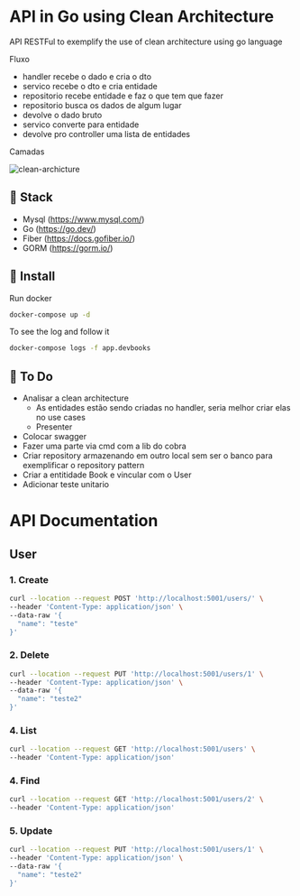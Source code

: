 # API in Go using Clean Architecture
API RESTFul to exemplify the use of clean architecture using go language

Fluxo 
- handler recebe o dado e cria o dto
- servico recebe o dto e cria entidade
- repositorio recebe entidade e faz o que tem que fazer
- repositorio busca os dados de algum lugar
- devolve o dado bruto
- servico converte para entidade
- devolve pro controller uma lista de entidades

Camadas

![clean-archicture](https://miro.medium.com/max/1400/1*O4pMWCi5kZi20SNOR6V33Q.png)

## 📌 Stack
- Mysql (https://www.mysql.com/)
- Go (https://go.dev/)
- Fiber (https://docs.gofiber.io/)
- GORM (https://gorm.io/)

## 🚀 Install
Run docker
```sh
docker-compose up -d
```

To see the log and follow it

```sh
docker-compose logs -f app.devbooks  
```


## 📝 To Do 
- Analisar a clean architecture 
  - As entidades estão sendo criadas no handler, seria melhor criar elas no use cases
  - Presenter
- Colocar swagger
- Fazer uma parte via cmd com a lib do cobra
- Criar repository armazenando em outro local sem ser o banco para exemplificar o repository pattern
- Criar a entitidade Book e vincular com o User
- Adicionar teste unitario



# API Documentation

## User

### 1. Create
```sh
curl --location --request POST 'http://localhost:5001/users/' \
--header 'Content-Type: application/json' \
--data-raw '{
  "name": "teste"
}'
```

### 2. Delete
```sh
curl --location --request PUT 'http://localhost:5001/users/1' \
--header 'Content-Type: application/json' \
--data-raw '{
  "name": "teste2"
}'
```

### 4. List
```sh
curl --location --request GET 'http://localhost:5001/users' \
--header 'Content-Type: application/json'
```

### 4. Find
```sh
curl --location --request GET 'http://localhost:5001/users/2' \
--header 'Content-Type: application/json'
```

### 5. Update
```sh
curl --location --request PUT 'http://localhost:5001/users/1' \
--header 'Content-Type: application/json' \
--data-raw '{
  "name": "teste2"
}'
```